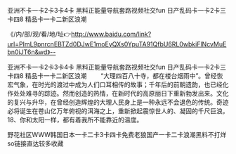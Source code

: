 亚洲不卡一卡2卡3卡4卡
黑料正能量导航套路视频社交fun
日产乱码卡一卡2卡三卡四8
精品卡一卡二新区浪潮


《/内/部/观/看/地/址👉http://www.baidu.com/link?url=PImL9pnrcnEBTZd0DJwE1moEyQXs0YpuTA91QfbU6RL0wbkiFlNcvMuEbn0iJT6n&wd》--

亚洲不卡一卡2卡3卡4卡
黑料正能量导航套路视频社交fun
日产乱码卡一卡2卡三卡四8
精品卡一卡二新区浪潮
　　“大理四百八十寺，都在楼台烟雨中”。曾经恢宏气象，在时光的渡过中成为人们口耳相传的故事；千年后的前朝遗韵，也已经化作处处难寻的踪迹。然而创造的热情，在新时代的高原丽日下重新勃发出来。文化的复兴与升华，在曾经创造辉煌的大理人民身上是一种永远不会退色的传统。奇迹必将诞生在苍山亿万年俯视的洱海之上，重新掀起震惊世人的、凝固的千尺巨浪。
	18、你和太阳一样，都有着我所不能靠近的温度。





野花社区WWW韩国日本一卡二卡3卡四卡免费老狼国产一卡二卡浪潮黑料不打烊so链接直达较多收藏
